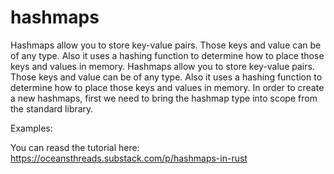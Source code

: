 # hashmaps
Hashmaps allow you to store key-value pairs. Those keys and value can be of any type. Also it uses a hashing function to determine how to place those keys and values in memory.
Hashmaps allow you to store key-value pairs. Those keys and value can be of any type. Also it uses a hashing function to determine how to place those keys and values in memory. In order to create a new hashmaps, first we need to bring the hashmap type into scope from the standard library.

Examples:

You can reasd the tutorial here:
https://oceansthreads.substack.com/p/hashmaps-in-rust
